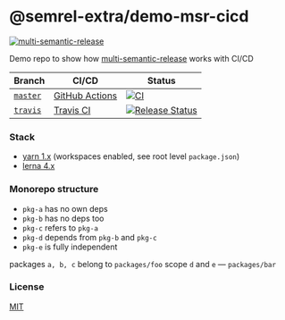# @semrel-extra/demo-msr-cicd
[![multi-semantic-release](https://img.shields.io/badge/msr-%F0%9F%A4%96%20%F0%9F%93%A6%20%F0%9F%9A%80-b8e3fc.svg?style=flat)](https://github.com/dhoulb/multi-semantic-release) 

Demo repo to show how [multi-semantic-release](https://github.com/dhoulb/multi-semantic-release) works with CI/CD

| Branch | CI/CD | Status
|---|---|---
|[`master`](https://github.com/semrel-extra/demo-msr-cicd/tree/master) | [GitHub Actions](https://github.com/features/actions) | [![CI](https://github.com/semrel-extra/demo-msr-cicd/workflows/CI/badge.svg?branch=master)](https://github.com/semrel-extra/demo-msr-cicd/actions)
|[`travis`](https://github.com/semrel-extra/demo-msr-cicd/tree/travis) | [Travis CI](https://www.travis-ci.com/) | [![Release Status](https://app.travis-ci.com/semrel-extra/demo-msr-cicd.svg?branch=travis)](https://app.travis-ci.com/semrel-extra/demo-msr-cicd)

### Stack
* [yarn 1.x](https://classic.yarnpkg.com/en/docs/workspaces) (workspaces enabled, see root level `package.json`)
* [lerna 4.x](https://github.com/lerna/lerna)

### Monorepo structure
* `pkg-a` has no own deps
* `pkg-b` has no deps too
* `pkg-c` refers to `pkg-a`
* `pkg-d` depends from `pkg-b` and `pkg-c`
* `pkg-e` is fully independent

packages `a, b, c` belong to `packages/foo` scope
`d` and `e` — `packages/bar`

### License
[MIT](./LICENSE)
